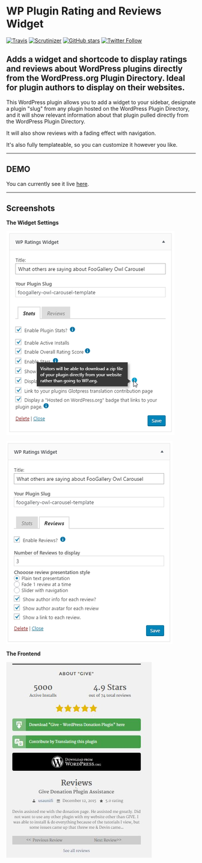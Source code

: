 # WP Plugin Rating and Reviews Widget

[![Travis](https://img.shields.io/travis/mathetos/my-plugin-info-widget.svg)]() [![Scrutinizer](https://img.shields.io/scrutinizer/g/mathetos/my-plugin-info-widget.svg)]()  [![GitHub stars](https://img.shields.io/github/stars/mathetos/my-plugin-info-widget.svg?style=social&label=Star)]() [![Twitter Follow](https://img.shields.io/twitter/follow/learnwithmattc.svg?style=social&label=Follow)]()

Adds a widget and shortcode to display ratings and reviews about WordPress plugins directly from the WordPress.org Plugin Directory. Ideal for plugin authors to display on their websites.
---
This WordPress plugin allows you to add a widget to your sidebar, designate a plugin "slug" from any plugin hosted on the WordPress Plugin Directory, and it will show relevant information about that plugin pulled directly from the WordPress Plugin Directory.

It will also show reviews with a fading effect with navigation.

It's also fully templateable, so you can customize it however you like.

---
## DEMO

You can currently see it live [here](http://www.mattcromwell.com/products/foogallery-owl-carousel/).

---
## Screenshots
**The Widget Settings**

![Widget Preview Stats Tab](assets/backend-preview-stats-tab.jpg)

![Widget Preview Stats Tab](assets/backend-preview-reviews-tab.jpg)

**The Frontend**

![Backend Preview](assets/front-end-preview.jpg)

